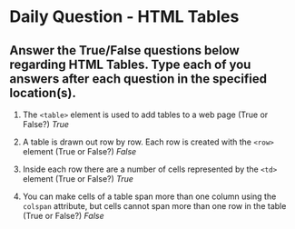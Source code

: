 # Daily Question - HTML Tables

## Answer the True/False questions below regarding HTML Tables. Type each of you answers after each question in the specified location(s).

1. The ```<table>``` element is used to add tables to a web page (True or False?) *True*

2. A table is drawn out row by row. Each row is created with the ```<row>``` element (True or False?) *False*

3. Inside each row there are a number of cells represented by the ```<td>``` element (True or False?) *True* 

4. You can make cells of a table span more than one column using the ```colspan``` attribute, but cells cannot span more than one row in the table (True or False?) *False*
